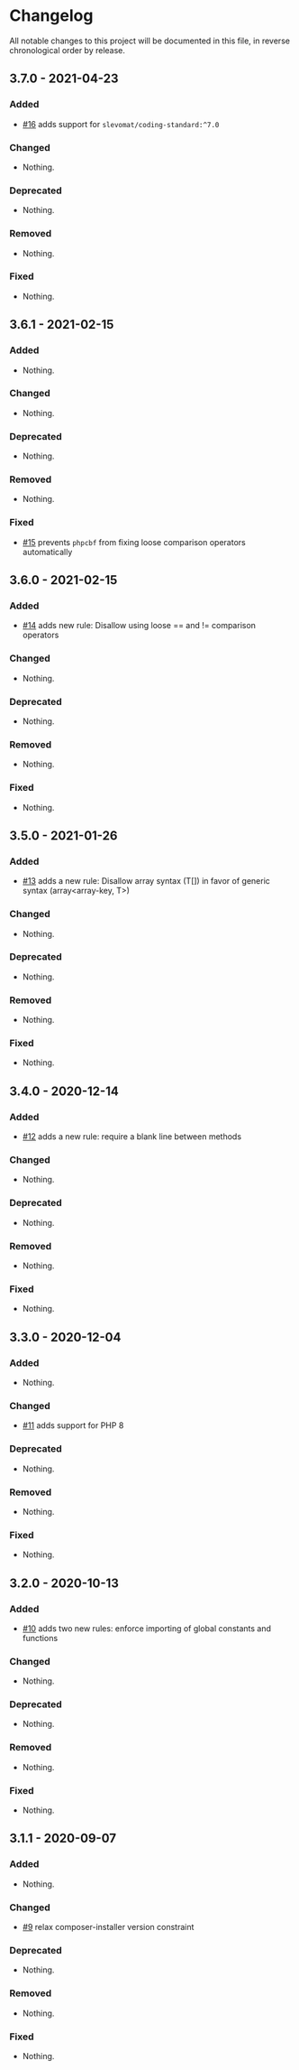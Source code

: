 # Changelog

All notable changes to this project will be documented in this file, in reverse chronological order by release.

## 3.7.0 - 2021-04-23

### Added

- [#16](https://github.com/eventjet/coding-standard/pull/16) adds support for `slevomat/coding-standard:^7.0`

### Changed

- Nothing.

### Deprecated

- Nothing.

### Removed

- Nothing.

### Fixed

- Nothing.

## 3.6.1 - 2021-02-15

### Added

- Nothing.

### Changed

- Nothing.

### Deprecated

- Nothing.

### Removed

- Nothing.

### Fixed

- [#15](https://github.com/eventjet/coding-standard/pull/15) prevents `phpcbf` from fixing loose comparison operators automatically

## 3.6.0 - 2021-02-15

### Added

- [#14](https://github.com/eventjet/coding-standard/pull/14) adds new rule: Disallow using loose == and != comparison operators

### Changed

- Nothing.

### Deprecated

- Nothing.

### Removed

- Nothing.

### Fixed

- Nothing.

## 3.5.0 - 2021-01-26

### Added

- [#13](https://github.com/eventjet/coding-standard/pull/13) adds a new rule: Disallow array syntax (T[]) in favor of generic syntax (array<array-key, T>)

### Changed

- Nothing.

### Deprecated

- Nothing.

### Removed

- Nothing.

### Fixed

- Nothing.

## 3.4.0 - 2020-12-14

### Added

- [#12](https://github.com/eventjet/coding-standard/pull/12) adds a new rule: require a blank line between methods

### Changed

- Nothing.

### Deprecated

- Nothing.

### Removed

- Nothing.

### Fixed

- Nothing.

## 3.3.0 - 2020-12-04

### Added

- Nothing.

### Changed

- [#11](https://github.com/eventjet/coding-standard/pull/11) adds support for PHP 8

### Deprecated

- Nothing.

### Removed

- Nothing.

### Fixed

- Nothing.

## 3.2.0 - 2020-10-13

### Added

- [#10](https://github.com/eventjet/coding-standard/pull/10) adds two new rules: enforce importing of global constants and functions

### Changed

- Nothing.

### Deprecated

- Nothing.

### Removed

- Nothing.

### Fixed

- Nothing.

## 3.1.1 - 2020-09-07

### Added

- Nothing.

### Changed

- [#9](https://github.com/eventjet/coding-standard/pull/9) relax composer-installer version constraint

### Deprecated

- Nothing.

### Removed

- Nothing.

### Fixed

- Nothing.
